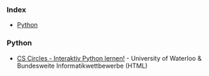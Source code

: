 ### Index

* [Python](#python)


### Python

* [CS Circles - Interaktiv Python lernen!](https://cscircles.cemc.uwaterloo.ca/de/) - University of Waterloo & Bundesweite Informatikwettbewerbe (HTML)

